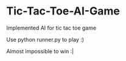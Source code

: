 # Tic-Tac-Toe-AI-Game

Implemented AI for tic tac toe game

Use python runner.py to play :)

Almost impossible to win :|

